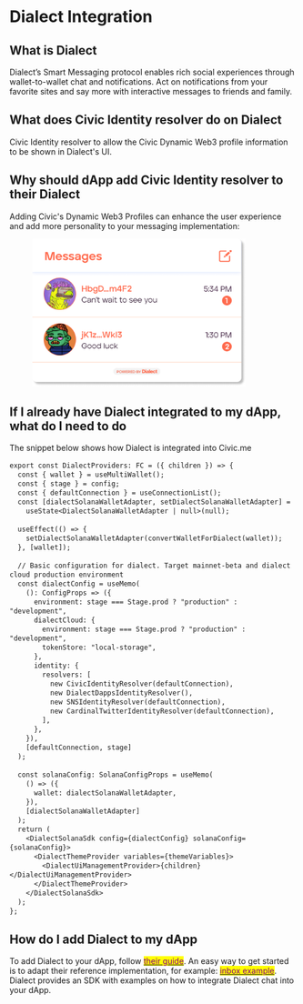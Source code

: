 # Dialect Integration

## What is Dialect

Dialect’s Smart Messaging protocol enables rich social experiences through wallet-to-wallet chat and notifications. Act on notifications from your favorite sites and say more with interactive messages to friends and family.

## What does Civic Identity resolver do on Dialect

Civic Identity resolver to allow the Civic Dynamic Web3 profile information to be shown in Dialect's UI.

## Why should dApp add Civic Identity resolver to their Dialect

Adding Civic's Dynamic Web3 Profiles can enhance the user experience and add more personality to your messaging implementation:

<figure><img src="../../.gitbook/assets/dialect-civic-me.png" alt="" width="375"><figcaption></figcaption></figure>



## If I already have Dialect integrated to my dApp, what do I need to do

The snippet below shows how Dialect is integrated into Civic.me&#x20;

```
export const DialectProviders: FC = ({ children }) => {
  const { wallet } = useMultiWallet();
  const { stage } = config;
  const { defaultConnection } = useConnectionList();
  const [dialectSolanaWalletAdapter, setDialectSolanaWalletAdapter] =
    useState<DialectSolanaWalletAdapter | null>(null);

  useEffect(() => {
    setDialectSolanaWalletAdapter(convertWalletForDialect(wallet));
  }, [wallet]);

  // Basic configuration for dialect. Target mainnet-beta and dialect cloud production environment
  const dialectConfig = useMemo(
    (): ConfigProps => ({
      environment: stage === Stage.prod ? "production" : "development",
      dialectCloud: {
        environment: stage === Stage.prod ? "production" : "development",
        tokenStore: "local-storage",
      },
      identity: {
        resolvers: [
          new CivicIdentityResolver(defaultConnection),
          new DialectDappsIdentityResolver(),
          new SNSIdentityResolver(defaultConnection),
          new CardinalTwitterIdentityResolver(defaultConnection),
        ],
      },
    }),
    [defaultConnection, stage]
  );

  const solanaConfig: SolanaConfigProps = useMemo(
    () => ({
      wallet: dialectSolanaWalletAdapter,
    }),
    [dialectSolanaWalletAdapter]
  );
  return (
    <DialectSolanaSdk config={dialectConfig} solanaConfig={solanaConfig}>
      <DialectThemeProvider variables={themeVariables}>
        <DialectUiManagementProvider>{children}</DialectUiManagementProvider>
      </DialectThemeProvider>
    </DialectSolanaSdk>
  );
};

```

## How do I add Dialect to my dApp

To add Dialect to your dApp, follow [<mark style="color:purple;">their guide</mark>](https://docs.dialect.to/documentation/getting-started). An easy way to get started is to adapt their reference implementation, for example: [<mark style="color:purple;">inbox example</mark>](https://github.com/dialectlabs/react/blob/c9f6ebcd5fd51611489dc2fe5dee4a9da7d153c6/examples/inbox-multichain/pages/index.tsx).  Dialect provides an SDK with examples on how to integrate Dialect chat into your dApp.&#x20;



